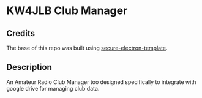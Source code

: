 # KW4JLB Club Manager

## Credits
The base of this repo was built using [secure-electron-template](https://github.com/reZach/secure-electron-template.git).

## Description
An Amateur Radio Club Manager too designed specifically to integrate with google drive for managing club data. 
